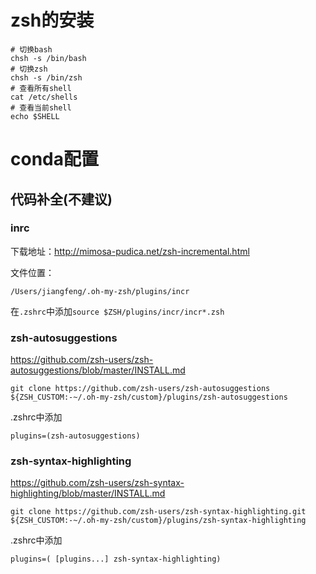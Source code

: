 # zsh的安装

```shell
# 切换bash
chsh -s /bin/bash
# 切换zsh
chsh -s /bin/zsh
# 查看所有shell
cat /etc/shells
# 查看当前shell
echo $SHELL
```

# conda配置

## 代码补全(不建议)

### inrc

下载地址：http://mimosa-pudica.net/zsh-incremental.html

文件位置：

```shell
/Users/jiangfeng/.oh-my-zsh/plugins/incr
```

在`.zshrc`中添加`source $ZSH/plugins/incr/incr*.zsh`



### zsh-autosuggestions

https://github.com/zsh-users/zsh-autosuggestions/blob/master/INSTALL.md

```shell
git clone https://github.com/zsh-users/zsh-autosuggestions ${ZSH_CUSTOM:-~/.oh-my-zsh/custom}/plugins/zsh-autosuggestions
```

.zshrc中添加

```
plugins=(zsh-autosuggestions)
```

### zsh-syntax-highlighting

https://github.com/zsh-users/zsh-syntax-highlighting/blob/master/INSTALL.md

```shell
git clone https://github.com/zsh-users/zsh-syntax-highlighting.git ${ZSH_CUSTOM:-~/.oh-my-zsh/custom}/plugins/zsh-syntax-highlighting
```

.zshrc中添加

```
plugins=( [plugins...] zsh-syntax-highlighting)
```

